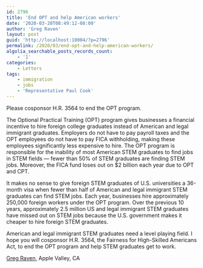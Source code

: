 ```yaml
---
id: 2796
title: 'End OPT and help American workers'
date: '2020-03-20T08:49:12-08:00'
author: 'Greg Raven'
layout: post
guid: 'http://localhost:10004/?p=2796'
permalink: /2020/03/end-opt-and-help-american-workers/
algolia_searchable_posts_records_count:
    - '1'
categories:
    - Letters
tags:
    - immigration
    - jobs
    - 'Representative Paul Cook'
---
```


Please cosponsor H.R. 3564 to end the OPT program.

The Optional Practical Training (OPT) program gives businesses a financial incentive to hire foreign college graduates instead of American and legal immigrant graduates. Employers do not have to pay payroll taxes and the OPT employees do not have to pay FICA withholding, making these employees significantly less expensive to hire. The OPT program is responsible for the inability of most American STEM graduates to find jobs in STEM fields — fewer than 50% of STEM graduates are finding STEM jobs. Moreover, the FICA fund loses out on $2 billion each year due to OPT and CPT.

It makes no sense to give foreign STEM graduates of U.S. universities a 36-month visa when fewer than half of American and legal immigrant STEM graduates can find STEM jobs. Each year, businesses hire approximately 250,000 foreign workers under the OPT program. Over the previous 10 years, approximately 2.5 million US and legal immigrant STEM graduates have missed out on STEM jobs because the U.S. government makes it cheaper to hire foreign STEM graduates.

American and legal immigrant STEM graduates need a level playing field. I hope you will cosponsor H.R. 3564, the Fairness for High-Skilled Americans Act, to end the OPT program and help STEM graduates get to work.

[Greg Raven](https://www.gregraven.org/), Apple Valley, CA